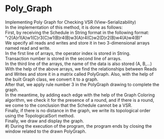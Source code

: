 # Poly_Graph<br />
Implementing Poly Graph for Checking VSR (View-Serializability)<br />
In the implementation of this method, it is done as follows:<br />
First, by receiving the Schedule in String format in the following format:<br />
"r2(A)r1(A)w1(C)r3(C)w1(B)r4(B)w3(A)r4(C)w2(D)r2(B)w4(A)w4(B)"<br />
We specify all reads and writes and store it in two 3-dimensional arrays named read and write.<br />
In the first line of arrays, the operator index is stored in String.<br />
Transaction number is stored in the second line of arrays.<br />
In the third line of the arrays, the name of the data is also stored (A, B,...)<br />
With the help of the above arrays, we find the relationships between Reads and Writes and store it in a matrix called PolyGraph. Also, with the help of the built Graph class, we convert it to a graph.<br />
After that, we apply rule number 3 in the PolyGraph drawing to complete the graph.<br />
In the meantime, by adding each edge with the help of the Graph Coloring algorithm, we check it for the presence of a round, and if there is a round, we come to the conclusion that the Schedule cannot be a VSR.<br />
Finally, if there is no distance in the graph, we write its topological order using the TopologicalSort method.<br />
Finally, we draw and display the graph.<br />
#) During the execution of the program, the program ends by closing the window related to the drawn PolyGraph.<br />
